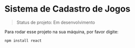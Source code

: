 <h1>Sistema de Cadastro de Jogos</h1>

> Status de projeto: Em desenvolvimento

Para rodar esse projeto na sua máquina, por favor digite:

```
npm install react
